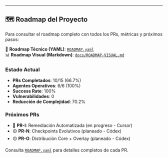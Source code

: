 
---

## 🗺️ Roadmap del Proyecto

Para consultar el roadmap completo con todos los PRs, métricas y próximos pasos:

📄 **Roadmap Técnico (YAML)**: [`ROADMAP.yaml`](./ROADMAP.yaml)  
📊 **Roadmap Visual (Markdown)**: [`docs/ROADMAP-VISUAL.md`](./docs/ROADMAP-VISUAL.md)

### Estado Actual

- **PRs Completados**: 10/15 (66.7%)
- **Agentes Operativos**: 6/6 (100%)
- **Success Rate**: 100%
- **Vulnerabilidades**: 0
- **Reducción de Complejidad**: 70.2%

### Próximos PRs

- 🔄 **PR-I**: Remediación Automatizada (en progreso - Cursor)
- 🟡 **PR-N**: Checkpoints Evolutivos (planeado - Códex)
- 🟡 **PR-O**: Distribución Core + Overlay (planeado - Códex)

Consulta [`ROADMAP.yaml`](./ROADMAP.yaml) para detalles completos de cada PR.

